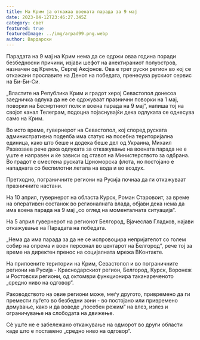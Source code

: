 ```yaml
---
title: На Крим ја откажаа воената парада за 9 мај
date: 2023-04-12T23:46:27.345Z
category: свет
featured: true
featuredImage: ../img/arpad99.png.webp
author: Вардарски
---
```


Парадата на 9 мај на Крим нема да се одржи оваа година поради безбедносни причини, изјави шефот на анектираниот полуостров, назначен од Кремљ, Сергеј Аксјонов. Ова е трет руски регион во кој се откажани прославите на Денот на победата, пренесува рускиот сервис на Би-Би-Си.

„Властите на Република Крим и градот херој Севастопол донесоа заедничка одлука да не се одржуваат празнични поворки на 1 мај, поворки на Бесмртниот полк и воена парада на 9 мај“, напиша тој на својот канал Телеграм, подоцна појаснувајќи дека одлуката се однесува само на Крим.

Во исто време, гувернерот на Севастопол, кој според руската административна поделба има статус на посебна територијална единица, како што беше и додека беше дел од Украина, Михаил Развозаев рече дека одлуката за откажување на воената парада не е уште е направен и ќе зависи од ставот на Министерството за одбрана. Во градот е сместена руската Црноморска флота, но постојано е нападната со беспилотни летала на вода и во воздух.

Претходно, пограничните региони на Русија почнаа да ги откажуваат празничните настани.

На 10 април, гувернерот на областа Курск, Роман Старовоит, за време на оперативен состанок во регионалната влада, објави дека нема да има воена парада на 9 мај „со оглед на моменталната ситуација“.

На 5 април гувернерот на регионот Белгород, Вјачеслав Гладков, најави откажување на Парадата на победата.

„Нема да има парада за да не се испровоцира непријателот со голем собир на опрема и воен персонал во центарот на Белгород“, рече тој за време на директен пренос на социјалната мрежа ВКонтакте.

На припоените територии на Крим, Севастопол и во пограничните региони на Русија - Краснодарскиот регион, Белгород, Курск, Воронеж и Ростовски региони, од октомври функционира таканареченото „средно ниво на одговор“.

Раководството на овие региони може, меѓу другото, привремено да ги премести луѓето во безбедни зони - во постојано или привремено домување, како и да воведе „посебен режим“ на влез, излез и ограничување на слободата на движење.

Сè уште не е забележано откажување на одморот во други области каде што е поставено „средно ниво на одговор“.
